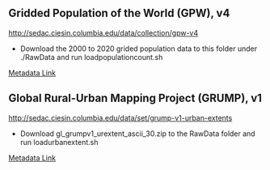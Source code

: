 Gridded Population of the World (GPW), v4
-------------------

http://sedac.ciesin.columbia.edu/data/collection/gpw-v4

 - Download the 2000 to 2020 grided population data to this folder under
 ./RawData and run loadpopulationcount.sh

[Metadata Link](http://sedac.ciesin.columbia.edu/data/set/gpw-v4-population-count/metadata)


Global Rural-Urban Mapping Project (GRUMP), v1
--------------------

http://sedac.ciesin.columbia.edu/data/set/grump-v1-urban-extents

 - Download gl_grumpv1_urextent_ascii_30.zip to the RawData folder
    and run loadurbanextent.sh

[Metadata Link](http://sedac.ciesin.columbia.edu/data/set/grump-v1-urban-extents/metadata)